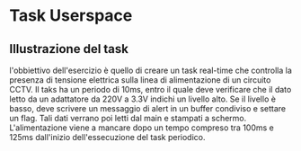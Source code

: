 # Task Userspace

## Illustrazione del task

l'obbiettivo dell'esercizio è quello di creare un task real-time che controlla la presenza di tensione elettrica sulla linea di alimentazione di un circuito CCTV. Il taks ha un periodo di 10ms, entro il quale deve verificare che il dato letto da un adattatore da 220V a 3.3V indichi un livello alto. Se il livello è basso, deve scrivere un messaggio di alert in un buffer condiviso e settare un flag. Tali dati verrano poi letti dal main e stampati a schermo.
L'alimentazione viene a mancare dopo un tempo compreso tra 100ms e 125ms dall'inizio dell'essecuzione del task periodico.